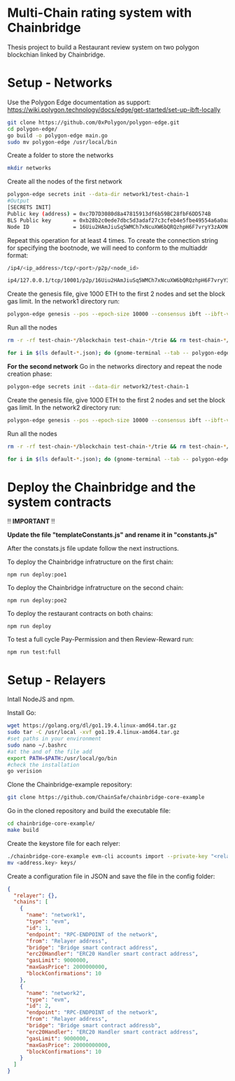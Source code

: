 # Multi-Chain rating system with Chainbridge
Thesis project to build a Restaurant review system on two polygon blockchian linked by Chainbridge.

# Setup - Networks
Use the Polygon Edge documentation as support:
https://wiki.polygon.technology/docs/edge/get-started/set-up-ibft-locally
```bash
git clone https://github.com/0xPolygon/polygon-edge.git
cd polygon-edge/
go build -o polygon-edge main.go
sudo mv polygon-edge /usr/local/bin
```
Create a folder to store the networks
```bash
mkdir networks
```
Create all the nodes of the first network
```bash
polygon-edge secrets init --data-dir network1/test-chain-1
#Output
[SECRETS INIT]
Public key (address) = 0xc7D7D3080d8a47815913df6b59BC28fbF6DD574B
BLS Public key       = 0xb28b2c0ede7dbc5d3adaf27c3cfeb4e5fbe49554a6a0aafec5b625785f658cf73b26468a2a1fde6c26a31e89a53df6ce
Node ID              = 16Uiu2HAmJiuSq5WMCh7xNcuXW6bQRQzhpH6F7vryY3zAXM63NCVx
```
Repeat this operation for at least 4 times.
To create the connection string for specifying the bootnode, we will need to conform to the multiaddr format:
```bash
/ip4/<ip_address>/tcp/<port>/p2p/<node_id>
```
```bash
ip4/127.0.0.1/tcp/10001/p2p/16Uiu2HAmJiuSq5WMCh7xNcuXW6bQRQzhpH6F7vryY3zAXM63NCVx
```

Create the genesis file, give 1000 ETH to the first 2 nodes and set the block gas limit. In the network1 directory run:
```bash
polygon-edge genesis --pos --epoch-size 10000 --consensus ibft --ibft-validators-prefix-path test-chain- --bootnode /ip4/127.0.0.1/tcp/10001/p2p/16Uiu2HAmJiuSq5WMCh7xNcuXW6bQRQzhpH6F7vryY3zAXM63NCVx --premine=0xc7D7D3080d8a47815913df6b59BC28fbF6DD574B:1000000000000000000000 --premine=0xf9A3f7f1CCBA236DC62f5046e83Efc5ed1292752:1000000000000000000000 --block-gas-limit 100000000000000000
```
Run all the nodes
```bash
rm -r -rf test-chain-*/blockchain test-chain-*/trie && rm test-chain-*/consensus/metadata && rm test-chain-*/consensus/snapshots
```
```bash
for i in $(ls default-*.json); do (gnome-terminal --tab -- polygon-edge server --config $i &); done
```

**For the second network**
Go in the networks directory and repeat the node creation phase:
```bash
polygon-edge secrets init --data-dir network2/test-chain-1
```
Create the genesis file, give 1000 ETH to the first 2 nodes and set the block gas limit. In the network2 directory run:
```bash
polygon-edge genesis --pos --epoch-size 10000 --consensus ibft --ibft-validators-prefix-path test-chain- --bootnode /ip4/127.0.0.1/tcp/20001/p2p/16Uiu2HAmTsrYAoxX5iCfGYi63C46K7Qn8uDeSYiixFos4pbwwh77 --premine=0xE065b939F18CB5f83F36EFf9E1F9E370055A07C1:1000000000000000000000 --premine=0x19398539F279E97028FcfF5A05698270a2dD4182:1000000000000000000000 --block-gas-limit 100000000000000000
```

Run all the nodes
```bash
rm -r -rf test-chain-*/blockchain test-chain-*/trie && rm test-chain-*/consensus/metadata && rm test-chain-*/consensus/snapshots
```
```bash
for i in $(ls default-*.json); do (gnome-terminal --tab -- polygon-edge server --config $i &); done
```

# Deploy the Chainbridge and the system contracts
:bangbang: **IMPORTANT** :bangbang:

**Update the file "templateConstants.js" and rename it in "constants.js"**

After the constats.js file update follow the next instructions.

To deploy the Chainbridge infratructure on the first chain:

`npm run deploy:poe1`

To deploy the Chainbridge infratructure on the second chain:

`npm run deploy:poe2`

To deploy the restaurant contracts on both chains:

`npm run deploy`

To test a full cycle Pay-Permission and then Review-Reward run:

`npm run test:full`


# Setup - Relayers
Intall NodeJS and npm.

Install Go:

```bash
wget https://golang.org/dl/go1.19.4.linux-amd64.tar.gz
sudo tar -C /usr/local -xvf go1.19.4.linux-amd64.tar.gz
#set paths in your environment
sudo nano ~/.bashrc
#at the and of the file add
export PATH=$PATH:/usr/local/go/bin
#check the installation
go verision
```

Clone the Chainbridge-example repository:

```bash
git clone https://github.com/ChainSafe/chainbridge-core-example
```

Go in the cloned repository and build the executable file:
```bash
cd chainbridge-core-example/
make build
```
Create the keystore file for each relyer:

```bash
./chainbridge-core-example evm-cli accounts import --private-key "<relayer 1 private key>" --password "<password>"
mv <address.key> keys/
```

Create a configuration file in JSON and save the file in the config folder:

```json
{
  "relayer": {},
  "chains": [
    {
      "name": "network1",
      "type": "evm",
      "id": 1,
      "endpoint": "RPC-ENDPOINT of the network",
      "from": "Relayer address",
      "bridge": "Bridge smart contract address",
      "erc20Handler": "ERC20 Handler smart contract address",
      "gasLimit": 9000000,
      "maxGasPrice": 2000000000,
      "blockConfirmations": 10
    },
    {
      "name": "network2",
      "type": "evm",
      "id": 2,
      "endpoint": "RPC-ENDPOINT of the network",
      "from": "Relayer address",
      "bridge": "Bridge smart contract addressb",
      "erc20Handler": "ERC20 Handler smart contract address",
      "gasLimit": 9000000,
      "maxGasPrice": 20000000000,
      "blockConfirmations": 10
    }
  ]
}
```